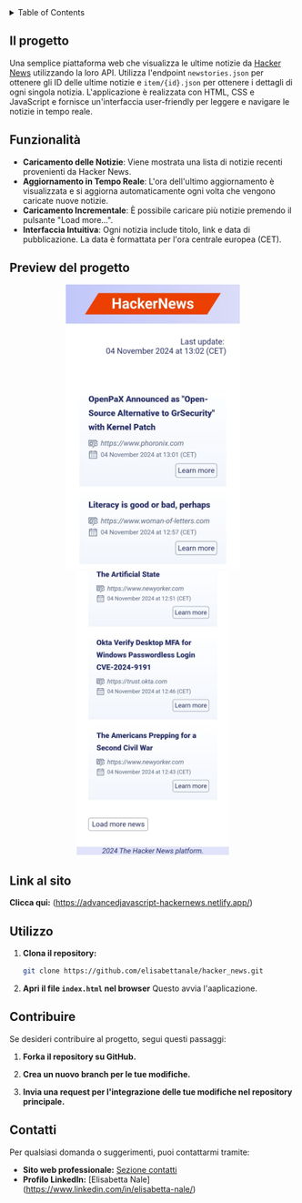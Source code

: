<!-- TABLE OF CONTENTS -->
<details>
  <summary>Table of Contents</summary>
  <ol>
    <li><a href="#il-progetto">Il progetto: HackerNews Platform</a></li>
    <li><a href="#funzionalita">Funzionalità</a></li>
    <li><a href="#preview">Preview</a></li>
    <li><a href="#ink">Link</a></li>
    <li><a href="#utilizzo">Utilizzo</a></li>
    <li><a href="#contribuire">Contribuire</a></li>
    <li><a href="#contatti">Contatti</a></li>
  </ol>
</details>



<!-- IL PROGETTO -->
## Il progetto

Una semplice piattaforma web che visualizza le ultime notizie da [Hacker News](https://news.ycombinator.com/) utilizzando la loro API. Utilizza l'endpoint `newstories.json` per ottenere gli ID delle ultime notizie e `item/{id}.json` per ottenere i dettagli di ogni singola notizia. L'applicazione è realizzata con HTML, CSS e JavaScript e fornisce un'interfaccia user-friendly per leggere e navigare le notizie in tempo reale.


<!-- FUNZIONALITà -->
## Funzionalità

- **Caricamento delle Notizie**: Viene mostrata una lista di notizie recenti provenienti da Hacker News.
- **Aggiornamento in Tempo Reale**: L'ora dell'ultimo aggiornamento è visualizzata e si aggiorna automaticamente ogni volta che vengono caricate nuove notizie.
- **Caricamento Incrementale**: È possibile caricare più notizie premendo il pulsante "Load more...".
- **Interfaccia Intuitiva**: Ogni notizia include titolo, link e data di pubblicazione. La data è formattata per l'ora centrale europea (CET).


<!-- PREVIEW -->
## Preview del progetto

<p align="center">
    <img src="https://github.com/ElisabettaNale/hacker_news/blob/main/src/img/screenshot1.jpeg"
         alt="Anteprima dell'immagine 1"
         height=500px>
    <img src="https://github.com/ElisabettaNale/hacker_news/blob/main/src/img/screenshot2.jpeg"
         alt="Anteprima dell'immagine 2"
         height=500px>
</p>


<!-- LINK -->
## Link al sito 

**Clicca qui:** (https://advancedjavascript-hackernews.netlify.app/)


<!-- UTILIZZO -->
## Utilizzo

1. **Clona il repository:**
    ```bash
    git clone https://github.com/elisabettanale/hacker_news.git
    ```
2. **Apri il file `index.html` nel browser**
    Questo avvia l'aaplicazione.


<!-- CONTRIBUIRE -->
## Contribuire

Se desideri contribuire al progetto, segui questi passaggi: 

1. **Forka il repository su GitHub.**

2. **Crea un nuovo branch per le tue modifiche.**

3. **Invia una request per l'integrazione delle tue modifiche nel repository principale.**


<!-- CONTATTI -->
## Contatti

Per qualsiasi domanda o suggerimenti, puoi contattarmi tramite:

- **Sito web professionale:** [Sezione contatti](https://elisabettanale.github.io/pages/contacts.html)
- **Profilo LinkedIn:** [Elisabetta Nale] (https://www.linkedin.com/in/elisabetta-nale/)